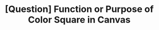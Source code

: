 ---
title: '[Question] Function or Purpose of Color Square in Canvas'
redirect_to:
  - 'https://discuss.pencil2d.org/t/question-function-or-purpose-of-color-square-in-canvas/1082'
---